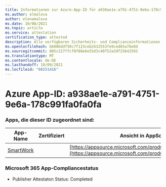 ```yaml
---
title: Informationen zur Azure-App-ID für a938ae1e-a791-4751-9e6a-178c991fa0fa0fa
ms.author: elmalova
author: elenamalova
ms.date: 10/08/2021
ms.topic: article
ms.service: attestation
certification_type: attested
description: Alle verfügbaren Sicherheits- und Complianceinformationen für a938ae1e-a791-4751-9e6a-178c991fa0fa0fa.
ms.openlocfilehash: b6886ddf50c7f123ceb2432553fe9ced65a7be8d
ms.sourcegitcommit: 085c227ffcf8f88e6e55d3c40752a3df25642592
ms.translationtype: MT
ms.contentlocale: de-DE
ms.lasthandoff: 10/09/2021
ms.locfileid: "60251416"
---
```

# <a name="azure-app-id-a938ae1e-a791-4751-9e6a-178c991fa0fa"></a>Azure App-ID: a938ae1e-a791-4751-9e6a-178c991fa0fa0fa


### <a name="apps-associated-with-this-id"></a>Apps, die dieser ID zugeordnet sind:
| **App-Name** | **Zertifiziert** | **Ansicht in AppSource** |
|--------------|---------------|-----------------------|
| [SmartWork](https://docs.microsoft.com/microsoft-365-app-certification/forward/WA200001149) |  | [https://appsource.microsoft.com/product/office/WA200001149](https://appsource.microsoft.com/product/office/WA200001149) |

### <a name="microsoft-365-app-compliance-status"></a>Microsoft 365 App-Compliancestatus
- Publisher Attestaton Status: Completed
